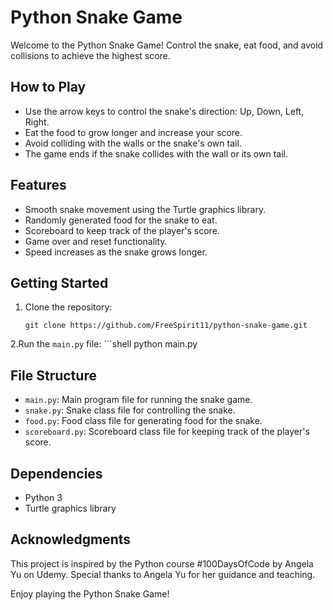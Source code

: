 # Python Snake Game

Welcome to the Python Snake Game! Control the snake, eat food, and avoid collisions to achieve the highest score.

## How to Play

- Use the arrow keys to control the snake's direction: Up, Down, Left, Right.
- Eat the food to grow longer and increase your score.
- Avoid colliding with the walls or the snake's own tail.
- The game ends if the snake collides with the wall or its own tail.

## Features

- Smooth snake movement using the Turtle graphics library.
- Randomly generated food for the snake to eat.
- Scoreboard to keep track of the player's score.
- Game over and reset functionality.
- Speed increases as the snake grows longer.

## Getting Started

1. Clone the repository:
   ```shell
   git clone https://github.com/FreeSpirit11/python-snake-game.git
   
2.Run the `main.py` file: 
    ```shell
    python main.py

## File Structure

- `main.py`: Main program file for running the snake game.
- `snake.py`: Snake class file for controlling the snake.
- `food.py`: Food class file for generating food for the snake.
- `scoreboard.py`: Scoreboard class file for keeping track of the player's score.

## Dependencies

- Python 3
- Turtle graphics library

## Acknowledgments

This project is inspired by the Python course #100DaysOfCode by Angela Yu on Udemy. Special thanks to Angela Yu for her guidance and teaching.

Enjoy playing the Python Snake Game!
